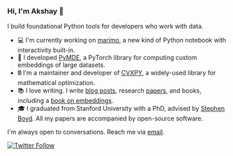 ### Hi, I'm Akshay 👋

I build foundational Python tools for developers who work with data. 

- 💻 I'm currently working on [marimo](https://github.com/marimo-team/marimo), a new kind of Python notebook with interactivity built-in.
- 🔭 I developed [PyMDE](https://github.com/cvxgrp/pymde), a PyTorch library for computing custom embeddings of large datasets.
- 🖩 I'm a maintainer and developer of [CVXPY](https://github.com/cvxpy/cvxpy), a widely-used library for mathematical optimization.
- 📚 I love writing. I write [blog posts](https://www.debugmind.com/2020/01/04/paths-to-the-future-a-year-at-google-brain/), research [papers](https://www.akshayagrawal.com/), and books, including a [book on embeddings](https://web.stanford.edu/~boyd/papers/min_dist_emb.html).
- 🎓 I graduated from Stanford University with a PhD, advised by [Stephen Boyd](https://web.stanford.edu/~boyd/index.html). All my papers are accompanied by open-source software.

I'm always open to conversations. Reach me via [email](mailto:akshay@marimo.io). 

[![Twitter Follow](https://img.shields.io/twitter/follow/akshaykagrawal?label=Follow&style=social)](https://twitter.com/akshaykagrawal)

<!--
**akshayka/akshayka** is a ✨ _special_ ✨ repository because its `README.md` (this file) appears on your GitHub profile.
